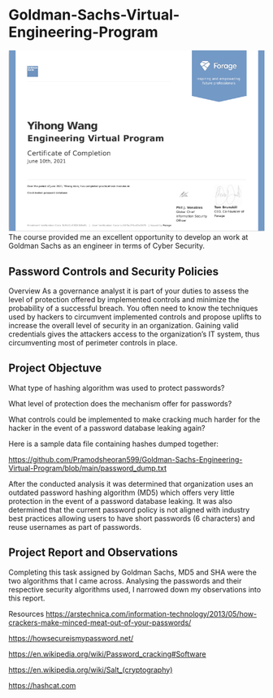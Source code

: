 # Goldman-Sachs-Virtual-Engineering-Program
![Images](https://github.com/wangyihong-yvonne/Goldman-Sachs-Virtual-Engineering-Program/blob/main/Screen%20Shot%202021-06-10%20at%207.05.49%20PM.png)
The course provided me an excellent opportunity to develop an work at Goldman Sachs as an engineer in terms of Cyber Security.

## Password Controls and Security Policies
Overview
As a governance analyst it is part of your duties to assess the level of protection offered by implemented controls and minimize the probability of a successful breach. You often need to know the techniques used by hackers to circumvent implemented controls and propose uplifts to increase the overall level of security in an organization. Gaining valid credentials gives the attackers access to the organization’s IT system, thus circumventing most of perimeter controls in place.

## Project Objectuve
What type of hashing algorithm was used to protect passwords?

What level of protection does the mechanism offer for passwords?

What controls could be implemented to make cracking much harder for the hacker in the event of a password database leaking again?

Here is a sample data file containing hashes dumped together:

https://github.com/Pramodsheoran599/Goldman-Sachs-Engineering-Virtual-Program/blob/main/password_dump.txt

After the conducted analysis it was determined that organization uses an outdated password hashing algorithm (MD5) which offers very little protection in the event of a password database leaking. It was also determined that the current password policy is not aligned with industry best practices allowing users to have short passwords (6 characters) and reuse usernames as part of passwords.

## Project Report and Observations
Completing this task assigned by Goldman Sachs, MD5 and SHA were the two algorithms that I came across. Analysing the passwords and their respective security algorithms used, I narrowed down my observations into this report.

Resources
https://arstechnica.com/information-technology/2013/05/how-crackers-make-minced-meat-out-of-your-passwords/

https://howsecureismypassword.net/

https://en.wikipedia.org/wiki/Password_cracking#Software

https://en.wikipedia.org/wiki/Salt_(cryptography)

https://hashcat.com

